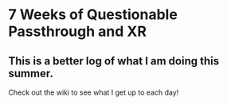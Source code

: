 # 7 Weeks of Questionable Passthrough and XR

## This is a better log of what I am doing this summer.

Check out the wiki to see what I get up to each day!
